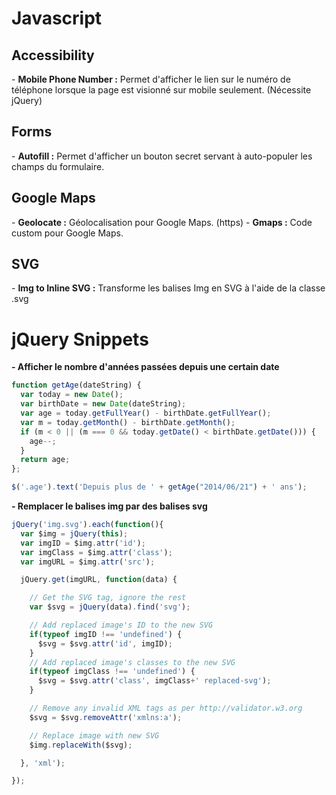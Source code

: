 # Javascript

<h2>Accessibility</h2>
- <b>Mobile Phone Number :</b> Permet d'afficher le lien sur le numéro de téléphone lorsque la page est visionné sur mobile seulement. (Nécessite jQuery)

<h2>Forms</h2>
- <b>Autofill :</b> Permet d'afficher un bouton secret servant à auto-populer les champs du formulaire.

<h2>Google Maps</h2>
- <b>Geolocate :</b> Géolocalisation pour Google Maps. (https)
- <b>Gmaps :</b> Code custom pour Google Maps.

<h2>SVG</h2>
- <b>Img to Inline SVG :</b> Transforme les balises Img en SVG à l'aide de la classe .svg


# jQuery Snippets

<b>- Afficher le nombre d'années passées depuis une certain date</b>
```javascript
function getAge(dateString) {
  var today = new Date();
  var birthDate = new Date(dateString);
  var age = today.getFullYear() - birthDate.getFullYear();
  var m = today.getMonth() - birthDate.getMonth();
  if (m < 0 || (m === 0 && today.getDate() < birthDate.getDate())) {
    age--;
  }
  return age;
};

$('.age').text('Depuis plus de ' + getAge("2014/06/21") + ' ans');
```

<b>- Remplacer le balises img par des balises svg</b>
```javascript
jQuery('img.svg').each(function(){
  var $img = jQuery(this);
  var imgID = $img.attr('id');
  var imgClass = $img.attr('class');
  var imgURL = $img.attr('src');

  jQuery.get(imgURL, function(data) {

    // Get the SVG tag, ignore the rest
    var $svg = jQuery(data).find('svg');

    // Add replaced image's ID to the new SVG
    if(typeof imgID !== 'undefined') {
      $svg = $svg.attr('id', imgID);
    }
    // Add replaced image's classes to the new SVG
    if(typeof imgClass !== 'undefined') {
      $svg = $svg.attr('class', imgClass+' replaced-svg');
    }

    // Remove any invalid XML tags as per http://validator.w3.org
    $svg = $svg.removeAttr('xmlns:a');

    // Replace image with new SVG
    $img.replaceWith($svg);

  }, 'xml');

});
```
